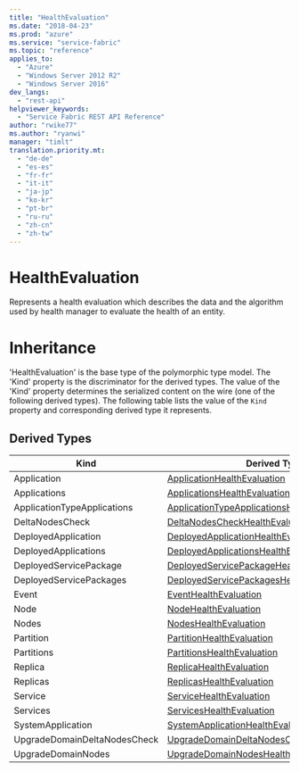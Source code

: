 ```yaml
---
title: "HealthEvaluation"
ms.date: "2018-04-23"
ms.prod: "azure"
ms.service: "service-fabric"
ms.topic: "reference"
applies_to: 
  - "Azure"
  - "Windows Server 2012 R2"
  - "Windows Server 2016"
dev_langs: 
  - "rest-api"
helpviewer_keywords: 
  - "Service Fabric REST API Reference"
author: "rwike77"
ms.author: "ryanwi"
manager: "timlt"
translation.priority.mt: 
  - "de-de"
  - "es-es"
  - "fr-fr"
  - "it-it"
  - "ja-jp"
  - "ko-kr"
  - "pt-br"
  - "ru-ru"
  - "zh-cn"
  - "zh-tw"
---
```

# HealthEvaluation

Represents a health evaluation which describes the data and the algorithm used by health manager to evaluate the health of an entity.
# Inheritance

'HealthEvaluation' is the base type of the polymorphic type model. The 'Kind' property is the discriminator for the derived types. 
The value of the 'Kind' property determines the serialized content on the wire (one of the following derived types). 
The following table lists the value of the `Kind` property and corresponding derived type it represents.
## Derived Types

| Kind | Derived Type |
| --- | --- | 
| Application | [ApplicationHealthEvaluation](sfclient-v62-model-applicationhealthevaluation.md) |
| Applications | [ApplicationsHealthEvaluation](sfclient-v62-model-applicationshealthevaluation.md) |
| ApplicationTypeApplications | [ApplicationTypeApplicationsHealthEvaluation](sfclient-v62-model-applicationtypeapplicationshealthevaluation.md) |
| DeltaNodesCheck | [DeltaNodesCheckHealthEvaluation](sfclient-v62-model-deltanodescheckhealthevaluation.md) |
| DeployedApplication | [DeployedApplicationHealthEvaluation](sfclient-v62-model-deployedapplicationhealthevaluation.md) |
| DeployedApplications | [DeployedApplicationsHealthEvaluation](sfclient-v62-model-deployedapplicationshealthevaluation.md) |
| DeployedServicePackage | [DeployedServicePackageHealthEvaluation](sfclient-v62-model-deployedservicepackagehealthevaluation.md) |
| DeployedServicePackages | [DeployedServicePackagesHealthEvaluation](sfclient-v62-model-deployedservicepackageshealthevaluation.md) |
| Event | [EventHealthEvaluation](sfclient-v62-model-eventhealthevaluation.md) |
| Node | [NodeHealthEvaluation](sfclient-v62-model-nodehealthevaluation.md) |
| Nodes | [NodesHealthEvaluation](sfclient-v62-model-nodeshealthevaluation.md) |
| Partition | [PartitionHealthEvaluation](sfclient-v62-model-partitionhealthevaluation.md) |
| Partitions | [PartitionsHealthEvaluation](sfclient-v62-model-partitionshealthevaluation.md) |
| Replica | [ReplicaHealthEvaluation](sfclient-v62-model-replicahealthevaluation.md) |
| Replicas | [ReplicasHealthEvaluation](sfclient-v62-model-replicashealthevaluation.md) |
| Service | [ServiceHealthEvaluation](sfclient-v62-model-servicehealthevaluation.md) |
| Services | [ServicesHealthEvaluation](sfclient-v62-model-serviceshealthevaluation.md) |
| SystemApplication | [SystemApplicationHealthEvaluation](sfclient-v62-model-systemapplicationhealthevaluation.md) |
| UpgradeDomainDeltaNodesCheck | [UpgradeDomainDeltaNodesCheckHealthEvaluation](sfclient-v62-model-upgradedomaindeltanodescheckhealthevaluation.md) |
| UpgradeDomainNodes | [UpgradeDomainNodesHealthEvaluation](sfclient-v62-model-upgradedomainnodeshealthevaluation.md) |


